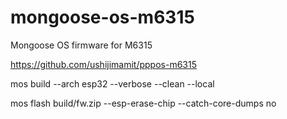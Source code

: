 # mongoose-os-m6315

Mongoose OS firmware for M6315

https://github.com/ushijimamit/pppos-m6315

mos build --arch esp32 --verbose --clean --local

mos flash build/fw.zip --esp-erase-chip --catch-core-dumps no
